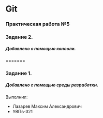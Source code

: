 # Git
### Практическая работа №5
### Задание 2.
##### Добавлено с помощью консоли.
=======
### Задание 1.
##### Добавлено с помощью среды разработки.
Выполнил:
* Лазарев Максим Александрович
* УВПв-321